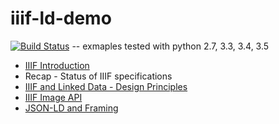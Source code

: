 # iiif-ld-demo

[![Build Status](https://travis-ci.org/zimeon/iiif-ld-demo.svg?branch=master)](https://travis-ci.org/zimeon/iiif-ld-demo) -- exmaples tested with python 2.7, 3.3, 3.4, 3.5

  * [IIIF Introduction](iiif_intro.md) 
  * Recap - Status of IIIF specifications
  * [IIIF and Linked Data - Design Principles](iiif_and_ld.md)
  * [IIIF Image API](image-api)
  * [JSON-LD and Framing](jsonld-framing/index.md)
  
